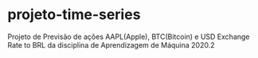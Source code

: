 # projeto-time-series
Projeto de Previsão de ações AAPL(Apple), BTC(Bitcoin) e USD Exchange Rate to BRL da disciplina de Aprendizagem de Máquina 2020.2
